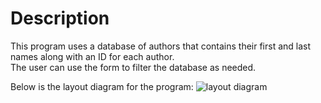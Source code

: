 # Description
This program uses a database of authors that contains their first and last names along with an ID for each author.\
The user can use the form to filter the database as needed.

Below is the layout diagram for the program:
![layout diagram](URL)
